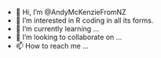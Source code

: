 - 👋 Hi, I’m @AndyMcKenzieFromNZ
- 👀 I’m interested in R coding in all its forms.  
- 🌱 I’m currently learning ...
- 💞️ I’m looking to collaborate on ...
- 📫 How to reach me ...

<!---
AndyMcKenzieFromNZ/AndyMcKenzieFromNZ is a ✨ special ✨ repository because its `README.md` (this file) appears on your GitHub profile.
You can click the Preview link to take a look at your changes.
--->
